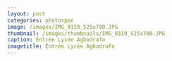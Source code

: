 ```yaml
---
layout: post
categories: photosppe
image: /images/IMG_0319_525x700.JPG
thumbnail: /images/thumbnails/IMG_0319_525x700.JPG
caption: Entrée Lycée Agbodrafo
imagetitle: Entrée Lycée Agbodrafo
---
```

